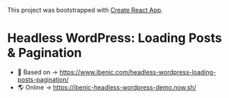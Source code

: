 This project was bootstrapped with [Create React App](https://github.com/facebook/create-react-app).

# Headless WordPress: Loading Posts & Pagination

- 📄 Based on → https://www.ibenic.com/headless-wordpress-loading-posts-pagination/
- 🌎 Online → https://ibenic-headless-wordpress-demo.now.sh/